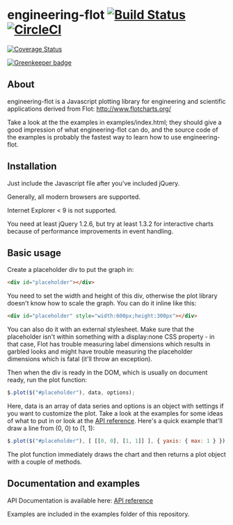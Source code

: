 # engineering-flot [![Build Status](https://travis-ci.org/ni-kismet/engineering-flot.svg?branch=master)](https://travis-ci.org/ni-kismet/engineering-flot) [![CircleCI](https://circleci.com/gh/cristiingineru/engineering-flot.svg?style=svg)](https://circleci.com/gh/cristiingineru/engineering-flot)
[![Coverage Status](https://coveralls.io/repos/github/ni-kismet/engineering-flot/badge.svg?branch=master)](https://coveralls.io/github/ni-kismet/engineering-flot?branch=master)

[![Greenkeeper badge](https://badges.greenkeeper.io/ni-kismet/engineering-flot.svg)](https://greenkeeper.io/)

## About ##

engineering-flot is a Javascript plotting library for engineering and scientific
applications derived from Flot: <http://www.flotcharts.org/>

Take a look at the the examples in examples/index.html; they should give a good
impression of what engineering-flot can do, and the source code of the examples is probably
the fastest way to learn how to use engineering-flot.


## Installation ##

Just include the Javascript file after you've included jQuery.

Generally, all modern browsers are supported.

Internet Explorer < 9 is not supported.

You need at least jQuery 1.2.6, but try at least 1.3.2 for interactive
charts because of performance improvements in event handling.


## Basic usage ##

Create a placeholder div to put the graph in:

```html
<div id="placeholder"></div>
```

You need to set the width and height of this div, otherwise the plot
library doesn't know how to scale the graph. You can do it inline like
this:

```html
<div id="placeholder" style="width:600px;height:300px"></div>
```

You can also do it with an external stylesheet. Make sure that the
placeholder isn't within something with a display:none CSS property -
in that case, Flot has trouble measuring label dimensions which
results in garbled looks and might have trouble measuring the
placeholder dimensions which is fatal (it'll throw an exception).

Then when the div is ready in the DOM, which is usually on document
ready, run the plot function:

```js
$.plot($("#placeholder"), data, options);
```

Here, data is an array of data series and options is an object with
settings if you want to customize the plot. Take a look at the
examples for some ideas of what to put in or look at the
[API reference](API.md). Here's a quick example that'll draw a line
from (0, 0) to (1, 1):

```js
$.plot($("#placeholder"), [ [[0, 0], [1, 1]] ], { yaxis: { max: 1 } });
```

The plot function immediately draws the chart and then returns a plot
object with a couple of methods.

## Documentation and examples

API Documentation is available here: [API reference](API.md)

Examples are included in the examples folder of this repository.

